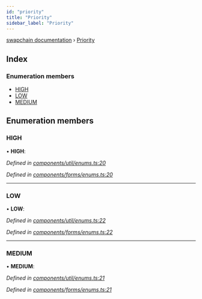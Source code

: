 ```yaml
---
id: "priority"
title: "Priority"
sidebar_label: "Priority"
---
```


[swapchain documentation](../globals.md) › [Priority](priority.md)

## Index

### Enumeration members

* [HIGH](priority.md#high)
* [LOW](priority.md#low)
* [MEDIUM](priority.md#medium)

## Enumeration members

###  HIGH

• **HIGH**:

*Defined in [components/util/enums.ts:20](https://github.com/chronark/swapchain/blob/6beff0a/src/components/util/enums.ts#L20)*

*Defined in [components/forms/enums.ts:20](https://github.com/chronark/swapchain/blob/6beff0a/src/components/forms/enums.ts#L20)*

___

###  LOW

• **LOW**:

*Defined in [components/util/enums.ts:22](https://github.com/chronark/swapchain/blob/6beff0a/src/components/util/enums.ts#L22)*

*Defined in [components/forms/enums.ts:22](https://github.com/chronark/swapchain/blob/6beff0a/src/components/forms/enums.ts#L22)*

___

###  MEDIUM

• **MEDIUM**:

*Defined in [components/util/enums.ts:21](https://github.com/chronark/swapchain/blob/6beff0a/src/components/util/enums.ts#L21)*

*Defined in [components/forms/enums.ts:21](https://github.com/chronark/swapchain/blob/6beff0a/src/components/forms/enums.ts#L21)*
